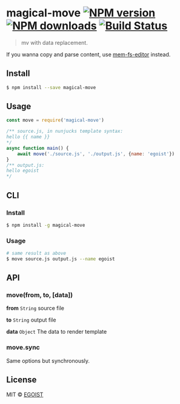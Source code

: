 # magical-move [![NPM version](https://img.shields.io/npm/v/magical-move.svg)](https://npmjs.com/package/magical-move) [![NPM downloads](https://img.shields.io/npm/dm/magical-move.svg)](https://npmjs.com/package/magical-move) [![Build Status](https://img.shields.io/circleci/project/egoist/magical-move/master.svg)](https://circleci.com/gh/egoist/magical-move)

> mv with data replacement.

If you wanna copy and parse content, use [mem-fs-editor](https://github.com/SBoudrias/mem-fs-editor#copytplfrom-to-context-options) instead.

## Install

```bash
$ npm install --save magical-move
```

## Usage

```js
const move = require('magical-move')

/** source.js, in nunjucks template syntax:
hello {{ name }}
*/
async function main() {
	await move('./source.js', './output.js', {name: 'egoist'})
}
/** output.js:
hello egoist
*/
```

## CLI

### Install

```bash
$ npm install -g magical-move
```

### Usage

```bash
# same result as above
$ move source.js output.js --name egoist
```

## API

### move(from, to, [data])

**from** `String` source file

**to** `String` output file

**data** `Object` The data to render template

### move.sync

Same options but synchronously.

## License

MIT © [EGOIST](https://github.com/egoist)
